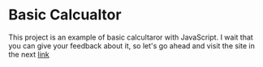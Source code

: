 # Basic Calcualtor

This project is an example of basic calcultaror with JavaScript.
I wait that you can give your feedback about it, so let's go ahead and
visit the site in the next <a href="https://cristianlopez3.github.io/js-logic-exercises/"> link </a>
